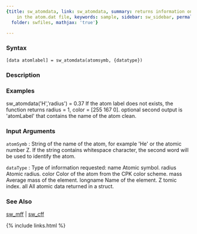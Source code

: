 ```yaml
---
{title: sw_atomdata, link: sw_atomdata, summary: returns information on elements stored
    in the atom.dat file, keywords: sample, sidebar: sw_sidebar, permalink: sw_atomdata,
  folder: swfiles, mathjax: 'true'}

---
```


### Syntax

`[data atomlabel] = sw_atomdata(atomsymb, {datatype})`

### Description



### Examples

sw_atomdata('H','radius') = 0.37
If the atom label does not exists, the function returns radius = 1,
color = [255 167 0].
optional second output is 'atomLabel' that contains the name of the atom
clean.

### Input Arguments

`atomSymb`
: String of the name of the atom, for example 'He' or the atomic
  number Z. If the string contains whitespace character, the
  second word will be used to identify the atom.

`dataType`
: Type of information requested:
      name        Atomic symbol.
      radius      Atomic radius.
      color       Color of the atom from the CPK color scheme.
      mass        Average mass of the element.
      longname    Name of the element.
      Z           tomic index.
      all         All atomic data returned in a struct.

### See Also

[sw_mff](sw_mff) \| [sw_cff](sw_cff)

{% include links.html %}
